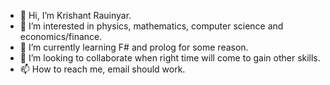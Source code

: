 - 👋 Hi, I’m Krishant Rauinyar.
- 👀 I’m interested in physics, mathematics, computer science and economics/finance.
- 🌱 I’m currently learning F# and prolog for some reason.
- 💞️ I’m looking to collaborate when right time will come to gain other skills.
- 📫 How to reach me, email should work.

<!---
krishant624/krishant624 is a ✨ special ✨ repository because its `README.md` (this file) appears on your GitHub profile.
You can click the Preview link to take a look at your changes.
--->

